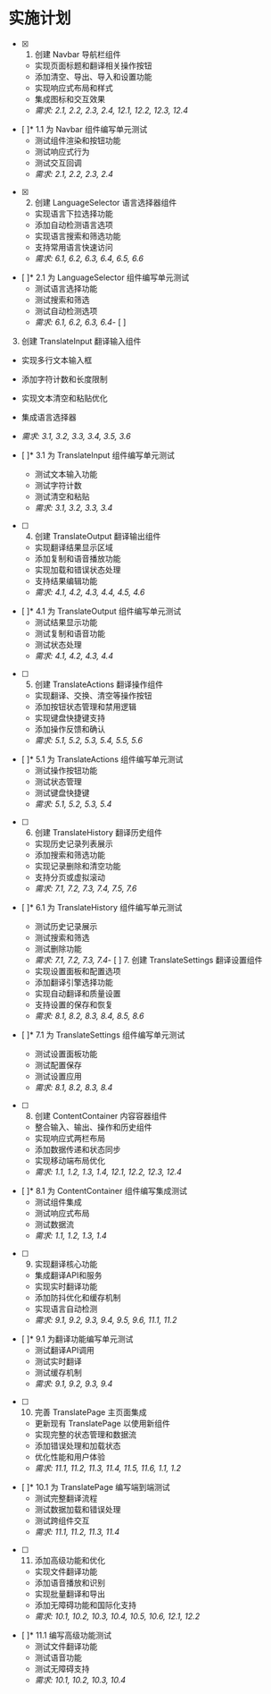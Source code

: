 # 实施计划

- [x] 1. 创建 Navbar 导航栏组件
  - 实现页面标题和翻译相关操作按钮
  - 添加清空、导出、导入和设置功能
  - 实现响应式布局和样式
  - 集成图标和交互效果
  - _需求: 2.1, 2.2, 2.3, 2.4, 12.1, 12.2, 12.3, 12.4_

- [ ]* 1.1 为 Navbar 组件编写单元测试
  - 测试组件渲染和按钮功能
  - 测试响应式行为
  - 测试交互回调
  - _需求: 2.1, 2.2, 2.3, 2.4_

- [x] 2. 创建 LanguageSelector 语言选择器组件
  - 实现语言下拉选择功能
  - 添加自动检测语言选项
  - 实现语言搜索和筛选功能
  - 支持常用语言快速访问
  - _需求: 6.1, 6.2, 6.3, 6.4, 6.5, 6.6_

- [ ]* 2.1 为 LanguageSelector 组件编写单元测试
  - 测试语言选择功能
  - 测试搜索和筛选
  - 测试自动检测选项
  - _需求: 6.1, 6.2, 6.3, 6.4_- [ ]
 3. 创建 TranslateInput 翻译输入组件
  - 实现多行文本输入框
  - 添加字符计数和长度限制
  - 实现文本清空和粘贴优化
  - 集成语言选择器
  - _需求: 3.1, 3.2, 3.3, 3.4, 3.5, 3.6_

- [ ]* 3.1 为 TranslateInput 组件编写单元测试
  - 测试文本输入功能
  - 测试字符计数
  - 测试清空和粘贴
  - _需求: 3.1, 3.2, 3.3, 3.4_

- [ ] 4. 创建 TranslateOutput 翻译输出组件
  - 实现翻译结果显示区域
  - 添加复制和语音播放功能
  - 实现加载和错误状态处理
  - 支持结果编辑功能
  - _需求: 4.1, 4.2, 4.3, 4.4, 4.5, 4.6_

- [ ]* 4.1 为 TranslateOutput 组件编写单元测试
  - 测试结果显示功能
  - 测试复制和语音功能
  - 测试状态处理
  - _需求: 4.1, 4.2, 4.3, 4.4_

- [ ] 5. 创建 TranslateActions 翻译操作组件
  - 实现翻译、交换、清空等操作按钮
  - 添加按钮状态管理和禁用逻辑
  - 实现键盘快捷键支持
  - 添加操作反馈和确认
  - _需求: 5.1, 5.2, 5.3, 5.4, 5.5, 5.6_

- [ ]* 5.1 为 TranslateActions 组件编写单元测试
  - 测试操作按钮功能
  - 测试状态管理
  - 测试键盘快捷键
  - _需求: 5.1, 5.2, 5.3, 5.4_

- [ ] 6. 创建 TranslateHistory 翻译历史组件
  - 实现历史记录列表展示
  - 添加搜索和筛选功能
  - 实现记录删除和清空功能
  - 支持分页或虚拟滚动
  - _需求: 7.1, 7.2, 7.3, 7.4, 7.5, 7.6_

- [ ]* 6.1 为 TranslateHistory 组件编写单元测试
  - 测试历史记录展示
  - 测试搜索和筛选
  - 测试删除功能
  - _需求: 7.1, 7.2, 7.3, 7.4_- [
 ] 7. 创建 TranslateSettings 翻译设置组件
  - 实现设置面板和配置选项
  - 添加翻译引擎选择功能
  - 实现自动翻译和质量设置
  - 支持设置的保存和恢复
  - _需求: 8.1, 8.2, 8.3, 8.4, 8.5, 8.6_

- [ ]* 7.1 为 TranslateSettings 组件编写单元测试
  - 测试设置面板功能
  - 测试配置保存
  - 测试设置应用
  - _需求: 8.1, 8.2, 8.3, 8.4_

- [ ] 8. 创建 ContentContainer 内容容器组件
  - 整合输入、输出、操作和历史组件
  - 实现响应式两栏布局
  - 添加数据传递和状态同步
  - 实现移动端布局优化
  - _需求: 1.1, 1.2, 1.3, 1.4, 12.1, 12.2, 12.3, 12.4_

- [ ]* 8.1 为 ContentContainer 组件编写集成测试
  - 测试组件集成
  - 测试响应式布局
  - 测试数据流
  - _需求: 1.1, 1.2, 1.3, 1.4_

- [ ] 9. 实现翻译核心功能
  - 集成翻译API和服务
  - 实现实时翻译功能
  - 添加防抖优化和缓存机制
  - 实现语言自动检测
  - _需求: 9.1, 9.2, 9.3, 9.4, 9.5, 9.6, 11.1, 11.2_

- [ ]* 9.1 为翻译功能编写单元测试
  - 测试翻译API调用
  - 测试实时翻译
  - 测试缓存机制
  - _需求: 9.1, 9.2, 9.3, 9.4_

- [ ] 10. 完善 TranslatePage 主页面集成
  - 更新现有 TranslatePage 以使用新组件
  - 实现完整的状态管理和数据流
  - 添加错误处理和加载状态
  - 优化性能和用户体验
  - _需求: 11.1, 11.2, 11.3, 11.4, 11.5, 11.6, 1.1, 1.2_

- [ ]* 10.1 为 TranslatePage 编写端到端测试
  - 测试完整翻译流程
  - 测试数据加载和错误处理
  - 测试跨组件交互
  - _需求: 11.1, 11.2, 11.3, 11.4_

- [ ] 11. 添加高级功能和优化
  - 实现文件翻译功能
  - 添加语音播放和识别
  - 实现批量翻译和导出
  - 添加无障碍功能和国际化支持
  - _需求: 10.1, 10.2, 10.3, 10.4, 10.5, 10.6, 12.1, 12.2_

- [ ]* 11.1 编写高级功能测试
  - 测试文件翻译功能
  - 测试语音功能
  - 测试无障碍支持
  - _需求: 10.1, 10.2, 10.3, 10.4_